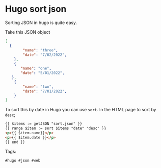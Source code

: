 # Hugo sort json

Sorting JSON in hugo is quite easy.

Take this JSON object

```JSON
[ 
  {
        "name": "three",
        "date": "7/02/2022",
    },
    {
       "name": "one",
       "date": "5/01/2022",
   },
    {
        "name": "two",
        "date": "7/01/2022",
    }
]
```

To sort this by date in Hugo you can use `sort`. In the HTML page to sort by `desc`;

```html
{{ $items := getJSON "sort.json" }}
{{ range $item := sort $items "date" "desc" }}
<p>{{ $item.name}}</p>
<p>{{ $item.date }}</p>
{{ end }}
```

Tags:

    #hugo #json #web

